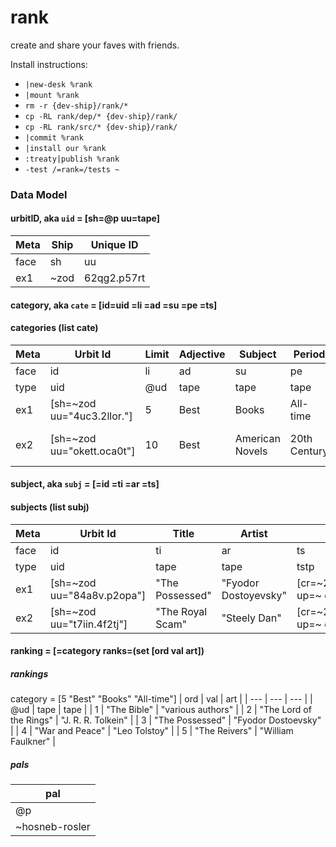 # rank
create and share your faves with friends.

Install instructions:
- `|new-desk %rank`
- `|mount %rank`
- `rm -r {dev-ship}/rank/*`
- `cp -RL rank/dep/* {dev-ship}/rank/`
- `cp -RL rank/src/* {dev-ship}/rank/`
- `|commit %rank`
- `|install our %rank`
- `:treaty|publish %rank`
- `-test /=rank=/tests ~`


### Data Model

#### urbitID, aka `uid` = [sh=@p uu=tape]

| Meta | Ship | Unique ID |
| --- | --- | --- |
| face | sh  | uu |
| ex1 | ~zod  | 62qg2.p57rt |

#### category, aka `cate` = [id=uid =li =ad =su =pe =ts]

#### categories (list cate)

| Meta | Urbit Id | Limit | Adjective | Subject | Period | Timestamp |
| --- | --- | --- | --- | --- | --- | --- |
| face | id  | li | ad | su | pe | ts |
| type | uid | @ud | tape | tape | tape | tstp |
| ex1 | [sh=~zod uu="4uc3.2llor."] | 5 | Best | Books | All-time | [cr=~2024.4.1..21.04.54..106a up=~ de=~] |
| ex2 | [sh=~zod uu="okett.oca0t"] | 10 | Best | American Novels | 20th Century |[cr=~2024.4.1..21.11.16..055e up=~ de=[~ ~2024.4.1..22.08.03..c86e] |

#### subject, aka `subj` = [=id =ti =ar =ts]

#### subjects (list subj)

| Meta | Urbit Id | Title | Artist | Timestamp |
| --- | --- | --- | --- | --- |
| face | id  | ti | ar | ts |
| type | uid | tape | tape | tstp |
| ex1 | [sh=~zod uu="84a8v.p2opa"] | "The Possessed" | "Fyodor Dostoyevsky" | [cr=~2024.4.1..21.04.54..106a up=~ de=~] |
| ex2 | [sh=~zod uu="t7iin.4f2tj"] | "The Royal Scam" | "Steely Dan" | [cr=~2024.4.8..21.06.38..798a up=~ de=~] |

#### ranking = [=category ranks=(set [ord val art])

##### rankings
category = [5 "Best" "Books" "All-time"]
| ord | val | art |
| --- | --- | --- |
| @ud | tape | tape |
| 1 | "The Bible" | "various authors" |
| 2 | "The Lord of the Rings" | "J. R. R. Tolkein" |
| 3 | "The Possessed" | "Fyodor Dostoevsky" |
| 4 | "War and Peace" | "Leo Tolstoy" |
| 5 | "The Reivers" | "William Faulkner" |

##### pals
| pal |
| --- |
| @p |
| ~hosneb-rosler |